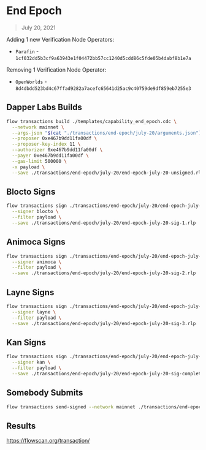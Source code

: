 # End Epoch
> July 20, 2021

Adding 1 new Verification Node Operators:
- `Parafin` - `1cf032dd5b3cf9a63943e1f04472bb57cc1240d5cdd86c5fde05b4dabf8b1e7a`

Removing 1 Verification Node Operator:
- `OpenWorlds` - `8d4dbdd523bd4c67ffad9282a7acefc65641d25ac9c40759de9df859eb7255e3`

## Dapper Labs Builds

```sh
flow transactions build ./templates/capability_end_epoch.cdc \
  --network mainnet \
  --args-json "$(cat "./transactions/end-epoch/july-20/arguments.json")" \
  --proposer 0xe467b9dd11fa00df \
  --proposer-key-index 11 \
  --authorizer 0xe467b9dd11fa00df \
  --payer 0xe467b9dd11fa00df \
  --gas-limit 500000 \
  -x payload \
  --save ./transactions/end-epoch/july-20/end-epoch-july-20-unsigned.rlp
```

## Blocto Signs

```sh
flow transactions sign ./transactions/end-epoch/july-20/end-epoch-july-20-unsigned.rlp \
  --signer blocto \
  --filter payload \
  --save ./transactions/end-epoch/july-20/end-epoch-july-20-sig-1.rlp
```

## Animoca Signs

```sh
flow transactions sign ./transactions/end-epoch/july-20/end-epoch-july-20-sig-1.rlp \
  --signer animoca \
  --filter payload \
  --save ./transactions/end-epoch/july-20/end-epoch-july-20-sig-2.rlp
```

## Layne Signs

```sh
flow transactions sign ./transactions/end-epoch/july-20/end-epoch-july-20-sig-2.rlp \
  --signer layne \
  --filter payload \
  --save ./transactions/end-epoch/july-20/end-epoch-july-20-sig-3.rlp
```

## Kan Signs

```sh
flow transactions sign ./transactions/end-epoch/july-20/end-epoch-july-20-sig-3.rlp \
  --signer kan \
  --filter payload \
  --save ./transactions/end-epoch/july-20/end-epoch-july-20-sig-complete.rlp
```

## Somebody Submits

```sh
flow transactions send-signed --network mainnet ./transactions/end-epoch/july-20/end-epoch-july-20-sig-complete.rlp
```

## Results

https://flowscan.org/transaction/
